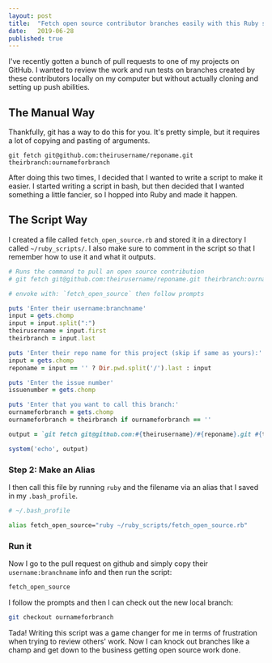 ```yaml
---
layout: post
title:  "Fetch open source contributor branches easily with this Ruby script"
date:   2019-06-28
published: true
---
```

I've recently gotten a bunch of pull requests to one of my projects on GitHub. I wanted to review the work and run tests on branches created by these contributors locally on my computer but without actually cloning and setting up push abilities.

## The Manual Way
Thankfully, git has a way to do this for you. It's pretty simple, but it requires a lot of copying and pasting of arguments.

```
git fetch git@github.com:theirusername/reponame.git theirbranch:ournameforbranch
```

After doing this two times, I decided that I wanted to write a script to make it easier. I started writing a script in bash, but then decided that I wanted something a little fancier, so I hopped into Ruby and made it happen.

## The Script Way
I created a file called `fetch_open_source.rb` and stored it in a directory I called `~/ruby_scripts/`. I also make sure to comment in the script so that I remember how to use it and what it outputs.

```ruby
# Runs the command to pull an open source contribution
# git fetch git@github.com:theirusername/reponame.git theirbranch:ournameforbranch

# envoke with: `fetch_open_source` then follow prompts

puts 'Enter their username:branchname'
input = gets.chomp
input = input.split(":")
theirusername = input.first
theirbranch = input.last

puts 'Enter their repo name for this project (skip if same as yours):'
input = gets.chomp
reponame = input == '' ? Dir.pwd.split('/').last : input

puts 'Enter the issue number'
issuenumber = gets.chomp

puts 'Enter that you want to call this branch:'
ournameforbranch = gets.chomp
ournameforbranch = theirbranch if ournameforbranch == ''

output = `git fetch git@github.com:#{theirusername}/#{reponame}.git #{theirbranch}:#{issuenumber}_#{theirusername}_#{ournameforbranch}`

system('echo', output)
```

### Step 2: Make an Alias
I then call this file by running `ruby` and the filename via an alias that I saved in my `.bash_profile`.

``` bash
# ~/.bash_profile

alias fetch_open_source="ruby ~/ruby_scripts/fetch_open_source.rb"
```

### Run it
Now I go to the pull request on github and simply copy their `username:branchname` info and then run the script:

```bash
fetch_open_source
```

I follow the prompts and then I can check out the new local branch:

```bash
git checkout ournameforbranch
```

Tada! Writing this script was a game changer for me in terms of frustration when trying to review others' work. Now I can knock out branches like a champ and get down to the business getting open source work done.
